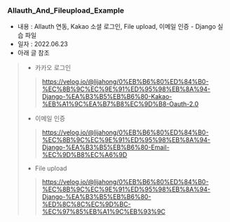 ### Allauth_And_Fileupload_Example
- 내용 : Allauth 연동, Kakao 소셜 로그인, File upload, 이메일 인증 - Django 실습 파일
- 일자 : 2022.06.23
- 아래 글 참조
> - 카카오 로그인 
> > https://velog.io/@lijahong/0%EB%B6%80%ED%84%B0-%EC%8B%9C%EC%9E%91%ED%95%98%EB%8A%94-Django-%EA%B3%B5%EB%B6%80-Kakao-%EB%A1%9C%EA%B7%B8%EC%9D%B8-Oauth-2.0
> - 이메일 인증
> > https://velog.io/@lijahong/0%EB%B6%80%ED%84%B0-%EC%8B%9C%EC%9E%91%ED%95%98%EB%8A%94-Django-%EA%B3%B5%EB%B6%80-Email-%EC%9D%B8%EC%A6%9D
> - File upload
> > https://velog.io/@lijahong/0%EB%B6%80%ED%84%B0-%EC%8B%9C%EC%9E%91%ED%95%98%EB%8A%94-Django-%EA%B3%B5%EB%B6%80-%ED%8C%8C%EC%9D%BC-%EC%97%85%EB%A1%9C%EB%93%9C
